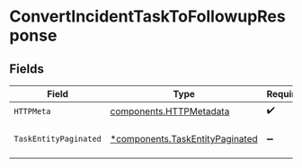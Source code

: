 # ConvertIncidentTaskToFollowupResponse


## Fields

| Field                                                                             | Type                                                                              | Required                                                                          | Description                                                                       |
| --------------------------------------------------------------------------------- | --------------------------------------------------------------------------------- | --------------------------------------------------------------------------------- | --------------------------------------------------------------------------------- |
| `HTTPMeta`                                                                        | [components.HTTPMetadata](../../models/components/httpmetadata.md)                | :heavy_check_mark:                                                                | N/A                                                                               |
| `TaskEntityPaginated`                                                             | [*components.TaskEntityPaginated](../../models/components/taskentitypaginated.md) | :heavy_minus_sign:                                                                | Convert a task to a follow-up                                                     |